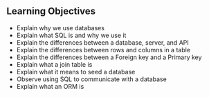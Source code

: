 ## Learning Objectives

- Explain why we use databases
- Explain what SQL is and why we use it
- Explain the differences between a database, server, and API
- Explain the differences between rows and columns in a table
- Explain the differences between a Foreign key and a Primary key
- Explain what a join table is
- Explain what it means to seed a database
- Observe using SQL to communicate with a database
- Explain what an ORM is



